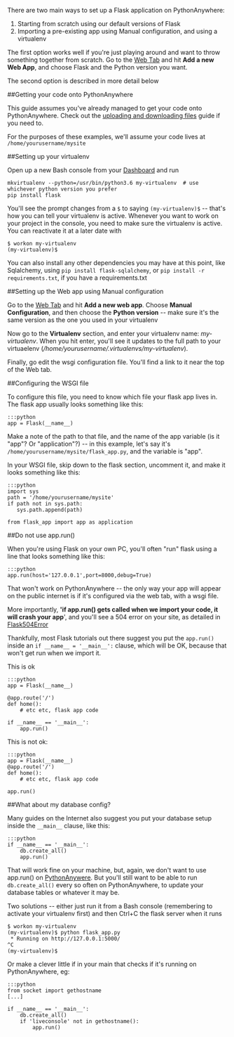 
<!--
.. title: Setting up Flask applications on PythonAnywhere
.. slug: Flask
.. date: 2015-05-13 14:35:28 UTC+01:00
.. tags:
.. category:
.. link:
.. description:
.. type: text
-->



There are two main ways to set up a Flask application on PythonAnywhere:

  1. Starting from scratch using our default versions of Flask
  1. Importing a pre-existing app using Manual configuration, and using a virtualenv

The first option works well if you're just playing around and want to throw something together from scratch. Go to the [Web Tab](https://www.pythonanywhere.com/web_app_setup) and hit **Add a new Web App**, and choose Flask and the Python version you want.

The second option is described in more detail below


##Getting your code onto PythonAnywhere


This guide assumes you've already managed to get your code onto PythonAnywhere. Check out the [uploading and downloading files](/pages/UploadingAndDownloadingFiles) guide if you need to.

For the purposes of these examples, we'll assume your code lives at `/home/yourusername/mysite`


##Setting up your virtualenv


Open up a  new Bash console from your [Dashboard](https://www.pythonanywhere.com/consoles) and run

    mkvirtualenv --python=/usr/bin/python3.6 my-virtualenv  # use whichever python version you prefer
    pip install flask


You'll see the prompt changes from a `$` to saying `(my-virtualenv)$` -- that's how you can tell your virtualenv is active. Whenever you want to work on your project in the console, you need to make sure the virtualenv is active. You can reactivate it at a later date with

    $ workon my-virtualenv
    (my-virtualenv)$


You can also install any other dependencies you may have at this point, like Sqlalchemy, using `pip install flask-sqlalchemy`, or `pip install -r requirements.txt`, if you have a requirements.txt


##Setting up the Web app using Manual configuration


Go to the [Web Tab](https://www.pythonanywhere.com/web_app_setup) and hit **Add a new web app**. Choose **Manual Configuration**, and then choose the **Python version** -- make sure it's the same version as the one you used in your virtualenv

Now go to the **Virtualenv** section, and enter your virtualenv name: *my-virtualenv*. When you hit enter, you'll see it updates to the full path to your virtuaelenv (*/home/yourusername/.virtualenvs/my-virtualenv*).

Finally, go edit the wsgi configuration file. You'll find a link to it near the top of the Web tab.


##Configuring the WSGI file


To configure this file, you need to know which file your flask app lives in. The flask app usually looks something like this:

    :::python
    app = Flask(__name__)



Make a note of the path to that file, and the name of the app variable (is it "app"? Or "application"?) -- in this example, let's say it's `/home/yourusername/mysite/flask_app.py`, and the variable is "app".

In your WSGI file, skip down to the flask section, uncomment it, and make it looks something like this:

    :::python
    import sys
    path = '/home/yourusername/mysite'
    if path not in sys.path:
       sys.path.append(path)

    from flask_app import app as application




##Do not use app.run()


When you're using Flask on your own PC, you'll often "run" flask using a line that looks something like this:

    :::python
    app.run(host='127.0.0.1',port=8000,debug=True)


That won't work on PythonAnywhere -- the only way your app will appear on the public internet is if it's configured via the web tab, with a wsgi file.

More importantly, **'if app.run() gets called when we import your code, it will crash your app**', and you'll see a 504 error on your site, as detailed in [Flask504Error](/pages/Flask504Error)

Thankfully, most Flask tutorials out there suggest you put the `app.run()` inside an `if __name__ = '__main__':` clause, which will be OK, because that won't get run when we import it.

This is ok

    :::python
    app = Flask(__name__)

    @app.route('/')
    def home():
        # etc etc, flask app code

    if __name__ == '__main__':
        app.run()

This is not ok:

    :::python
    app = Flask(__name__)
    @app.route('/')
    def home():
        # etc etc, flask app code

    app.run()




##What about my database config?


Many guides on the Internet also suggest you put your database setup inside the `__main__` clause, like this:

    :::python
    if __name__ == '__main__':
        db.create_all()
        app.run()



That will work fine on your machine, but, again, we don't want to use app.run() on [PythonAnywere](https://www.pythonanywhere.com/). But you'll still want to be able to run `db.create_all()` every so often on PythonAnywhere, to update your database tables or whatever it may be.

Two solutions -- either just run it from a Bash console (remembering to activate your virtualenv first) and then Ctrl+C the flask server when it runs

    $ workon my-virtualenv
    (my-virtualenv)$ python flask_app.py
     * Running on http://127.0.0.1:5000/
    ^C
    (my-virtualenv)$


Or make a clever little if in your main that checks if it's running on PythonAnywhere, eg:

    :::python
    from socket import gethostname
    [...]

    if __name__ == '__main__':
        db.create_all()
        if 'liveconsole' not in gethostname():
            app.run()
